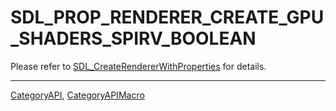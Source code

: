 # SDL_PROP_RENDERER_CREATE_GPU_SHADERS_SPIRV_BOOLEAN

Please refer to [SDL_CreateRendererWithProperties](SDL_CreateRendererWithProperties) for details.

----
[CategoryAPI](CategoryAPI), [CategoryAPIMacro](CategoryAPIMacro)

